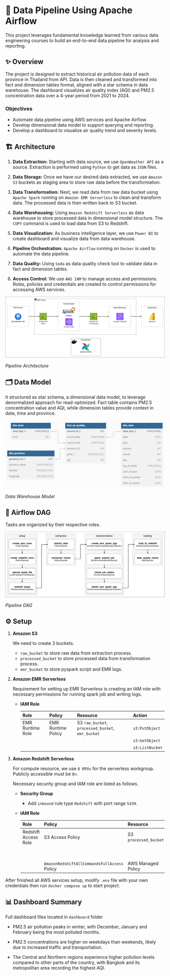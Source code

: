 # 🚀 Data Pipeline Using Apache Airflow

This project leverages fundamental knowledge learned from various data engineering courses to build an end-to-end data pipeline for analysis and reporting.

## ✨ Overview

The project is designed to extract historical air pollution data of each province in Thailand from API. Data is then cleaned and transformed into fact and dimension tables format, aligned with a star schema in data warehouse. The dashboard visualizes air quality index (AQI) and PM2.5 concentration data over a 4-year period from 2021 to 2024.

### Objectives

- Automate data pipeline using AWS services and Apache Airflow.
- Develop dimensional data model to support querying and reporting.
- Develop a dashboard to visualize air quality trend and severity levels.

## 🏗️ Architecture

1. **Data Extraction:** Starting with data source, we use `OpenWeather API` as a source. Extraction is performed using `Python` to get data as `JSON` files.

2. **Data Storage:** Once we have our desired data extracted, we use `Amazon S3` buckets as staging area to store raw data before the transformation.

3. **Data Transformation:** Next, we read data from raw data bucket using `Apache Spark` running on `Amazon EMR Serverless` to clean and transform data. The processed data is then written back to S3 bucket.

4. **Data Warehousing:** Using `Amazon Redshift Serverless` as data warehouse to store processed data in dimensional model structure. The `COPY` command is used to load data from S3 to Redshift.

5. **Data Visualization:** As business intelligence layer, we use `Power BI` to create dashboard and visualize data from data warehouse.

6. **Pipeline Orchestration:** `Apache Airflow` running on `Docker` is used to automate the data pipeline.

7. **Data Quality:** Using `Soda` as data quality check tool to validate data in fact and dimension tables.

8. **Access Control:** We use `AWS IAM` to manage access and permissions. Roles, policies and credentials are created to control permissions for accessing AWS services.

![architecture](image/architecture.jpg)

*Pipeline Architecture*

## 🗂️ Data Model

It structured as star schema, a dimensional data model, to leverage denormalized approach for read-optimized. Fact table contains PM2.5 concentration value and AQI, while dimension tables provide context in date, time and province.

![data_warehouse_model](image/data_model.jpg)

*Data Warehouse Model*

## 🌟 Airflow DAG

Tasks are organized by their respective roles.

![pipeline_dag](image/pipeline_dag.jpg)

*Pipeline DAG*

## ⚙️ Setup

1. **Amazon S3**

    We need to create 3 buckets.

    - `raw_bucket` to store raw data from extraction process.
    - `processed_bucket` to store processed data from transformation process.
    - `emr_bucket` to store pyspark script and EMR logs.
    
2. **Amazon EMR Serverless**

    Requirement for setting up EMR Serverless is creating an IAM role with necessary permissions for running spark job and writing logs.

    - **IAM Role**

        | Role             | Policy             | Resource                                          | Action          |
        |------------------|--------------------|---------------------------------------------------|-----------------|
        | EMR Runtime Role | EMR Runtime Policy | S3 `raw_bucket`, `processed_bucket`, `emr_bucket` | `s3:PutObject`  |
        |                  |                    |                                                   | `s3:GetObject`  |
        |                  |                    |                                                   | `s3:ListBucket` |

3. **Amazon Redshift Serverless**

    For compute resource, we use `8 RPUs` for the serverless workgroup. Publicly accessible must be `On`.
    
    Necessary security group and IAM role are listed as follows.

    - **Security Group**

        - Add `inbound` rule type `Redshift` with port range `5439`.

    - **IAM Role**

        | Role                 | Policy                                       | Resource              | Action                 |
        |----------------------|----------------------------------------------|-----------------------|------------------------|
        | Redshift Access Role | S3 Access Policy                             | S3 `processed_bucket` | `s3:GetObject`         |
        |                      |                                              |                       | `s3:GetBucketLocation` |
        |                      |                                              |                       | `s3:ListBucket`        |
        |                      | `AmazonRedshiftAllCommandsFullAccess` Policy | AWS Managed Policy    | AWS Managed Policy     |

After finished all AWS services setup, modify `.env` file with your own credentials then run `docker compose up` to start project.

## 📊 Dashboard Summary

Full dashboard files located in `dashboard` folder

- PM2.5 air pollution peaks in winter, with December, January and February being the most polluted months.

- PM2.5 concentrations are higher on weekdays than weekends, likely due to increased traffic and transportation.

- The Central and Northern regions experience higher pollution levels compared to other parts of the country, with Bangkok and its metropolitan area recording the highest AQI.